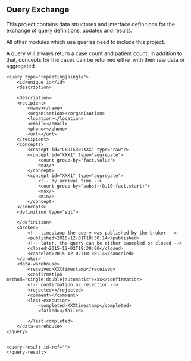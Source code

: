 Query Exchange
--------------
This project contains data structures and interface definitions
for the exchange of query definitions, updates and results.

All other modules which use queries need to include this project.


A query will always return a case count and patient count.
In addition to that, concepts for the cases can be returned either with
their raw data or aggregated.
```
<query type="repeating|single">
	<id>unique id</id>
	<description>
	
	<description>
	<recipient>
		<name></name>
		<organisation></organisation>
		<location></location>
		<email></email>
		<phone></phone>
		<url></url>
	</recipient>
	<concepts>
		<concept id="CEDIS30:XXX" type="raw"/>
		<concept id="XXX1" type="aggregate">
			<count group-by="fact.value">
			<max/>
		</concept>
		<concept id="XXX1" type="aggregate">
			<!-- by arrival time -->
			<count group-by="substr(8,10,fact.start)">
			<max/>
			<min/>
		</concept>
	</concepts>
	<definition type="sql">
		
	</definition>
	<broker>
		<!-- timestamp the query was published by the broker -->
		<published>2015-12-01T18:30:14</published>
		<!-- later, the query can be either canceled or closed -->
		<closed>2015-12-02T18:30:00</closed>
		<canceled>2015-12-02T18:30:14</canceled>
	</broker>
	<data-warehouse>
		<received>XXXtimestamp</received>
		<confirmation method="single|double|automatic">xxx</confirmation>
		<!-- confirmation or rejection -->
		<rejected></rejected>
		<comment></comment>
		<last-execution>
			<completed>XXXtimestamp</completed>
			<failed></failed>
			
		</last-completed>
	</data-warehouse>
</query>


<query-result id-ref="">
</query-result>
```